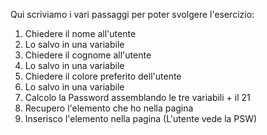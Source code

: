 Qui scriviamo i vari passaggi per poter svolgere l'esercizio:

1. Chiedere il nome all'utente 
2. Lo salvo in una variabile
3. Chiedere il cognome all'utente
4. Lo salvo in una variabile
5. Chiedere il colore preferito dell'utente
6. Lo salvo in una variabile
7. Calcolo la Password assemblando le tre variabili + il 21
8. Recupero l'elemento che ho nella pagina
8. Inserisco l'elemento nella pagina (L'utente vede la PSW)